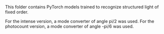 This folder contains PyTorch models trained to recognize structured light of fixed order.

For the intense version, a mode converter of angle pi/2 was used.
For the photocount version, a mode converter of angle -pi/6 was used.
